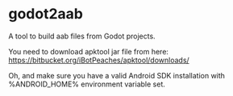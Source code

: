 # godot2aab
A tool to build aab files from Godot projects.


You need to download apktool jar file from here: https://bitbucket.org/iBotPeaches/apktool/downloads/

Oh, and make sure you have a valid Android SDK installation with %ANDROID_HOME% environment variable set.
